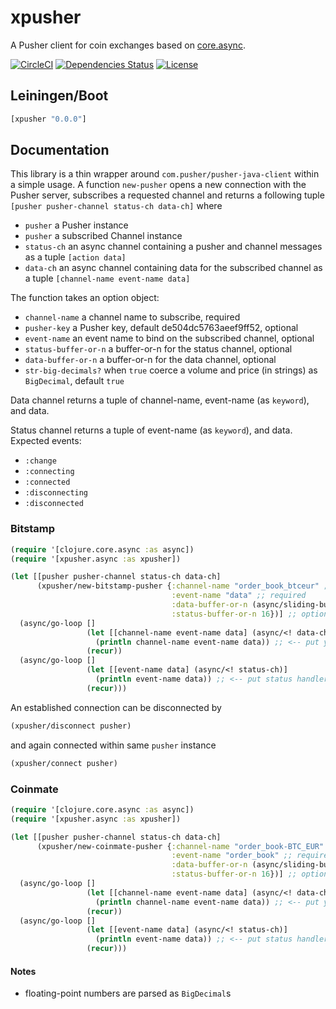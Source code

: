 xpusher
=======

A Pusher client for coin exchanges based on [core.async](https://github.com/clojure/core.async).

[![CircleCI](https://circleci.com/gh/druids/xpusher.svg?style=svg)](https://circleci.com/gh/druids/xpusher)
[![Dependencies Status](https://jarkeeper.com/druids/xpusher/status.png)](https://jarkeeper.com/druids/xpusher)
[![License](https://img.shields.io/badge/MIT-Clause-blue.svg)](https://opensource.org/licenses/MIT)


Leiningen/Boot
--------------

```clojure
[xpusher "0.0.0"]
```

Documentation
-------------

This library is a thin wrapper around `com.pusher/pusher-java-client` within a simple usage. A function `new-pusher`
 opens a new connection with the Pusher server, subscribes a requested channel and returns a following tuple
`[pusher pusher-channel status-ch data-ch]` where

- `pusher` a Pusher instance
- `pusher` a subscribed Channel instance
- `status-ch` an async channel containing a pusher and channel messages as a tuple `[action data]`
- `data-ch` an async channel containing data for the subscribed channel as a tuple `[channel-name event-name data]`

The function takes an option object:
- `channel-name` a channel name to subscribe, required
- `pusher-key` a Pusher key, default de504dc5763aeef9ff52, optional
- `event-name` an event name to bind on the subscribed channel, optional
- `status-buffer-or-n` a buffer-or-n for the status channel, optional
- `data-buffer-or-n` a buffer-or-n for the data channel, optional
- `str-big-decimals?` when `true` coerce a volume and price (in strings) as `BigDecimal`, default `true`

Data channel returns a tuple of channel-name, event-name (as `keyword`), and data.

Status channel returns a tuple of event-name (as `keyword`), and data. Expected events:

- `:change`
- `:connecting`
- `:connected`
- `:disconnecting`
- `:disconnected`


### Bitstamp

```clojure
(require '[clojure.core.async :as async])
(require '[xpusher.async :as xpusher])

(let [[pusher pusher-channel status-ch data-ch]
      (xpusher/new-bitstamp-pusher {:channel-name "order_book_btceur" ;; required
                                    :event-name "data" ;; required
                                    :data-buffer-or-n (async/sliding-buffer 16) ;; optinal
                                    :status-buffer-or-n 16})] ;; optional
  (async/go-loop []
                 (let [[channel-name event-name data] (async/<! data-ch)]
                   (println channel-name event-name data)) ;; <-- put you logic here
                 (recur))
  (async/go-loop []
                 (let [[event-name data] (async/<! status-ch)]
                   (println event-name data)) ;; <-- put status handler here
                 (recur)))
```

An established connection can be disconnected by

```clojure
(xpusher/disconnect pusher)
```

and again connected within same `pusher` instance

```clojure
(xpusher/connect pusher)
```


### Coinmate

```clojure
(require '[clojure.core.async :as async])
(require '[xpusher.async :as xpusher])

(let [[pusher pusher-channel status-ch data-ch]
      (xpusher/new-coinmate-pusher {:channel-name "order_book-BTC_EUR" ;; required
                                    :event-name "order_book" ;; required
                                    :data-buffer-or-n (async/sliding-buffer 16) ;; optinal
                                    :status-buffer-or-n 16})] ;; optional
  (async/go-loop []
                 (let [[channel-name event-name data] (async/<! data-ch)]
                   (println channel-name event-name data)) ;; <-- put you logic here
                 (recur))
  (async/go-loop []
                 (let [[event-name data] (async/<! status-ch)]
                   (println event-name data)) ;; <-- put status handler here
                 (recur)))
```


#### Notes

- floating-point numbers are parsed as `BigDecimal`s
